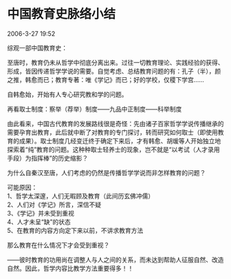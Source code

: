 # 中国教育史脉络小结  

2006-3-27 19:52  

综观一部中国教育史：  

至唐时，教育仍未从哲学中彻底分离出来。过往一切教育理论、实践经验的获得、形成，皆因传递哲学学说的需要。自觉考虑、总结教育问题的有：孔子（半），颜之推，韩愈而已；教育专著：唯《学记》而已；好的学校，仅稷下学宫……  

自韩愈始，开始有人专心研究教和学的问题。  

再看取士制度：察举（荐举）制度——九品中正制度——科举制度  

由此看来，中国古代教育的发展路线很是奇怪：先由诸子百家哲学学说传播继承的需要孕育出教育，此后就中断了对教育的专门探讨，转而研究如何取士（即使用教育的成果）。取士制度几经变迁终于确定下来后，才有韩愈、胡瑗等人开始独立地探索着“纯”教育的问题。这种种取士轻养士的现象，岂不就是“以考试（人才录用手段）为指挥棒”的历史缩影？  

为什么自秦汉至唐，人们考虑的仍然是传播哲学学说而非怎样教育的问题？  

可能原因：  
1、哲学太深邃，人们无暇顾及教育（此间历玄佛冲儒）  
2、人们对《学记》所言，深信不疑  
3、《学记》并未受到重视  
4、人才未呈“缺”的状态  
5、在教育的内容方向定下来以前，不讲求教育方法  

那么教育在什么情况下才会受到重视？  

——彼时教育的功用尚在调整人与人之间的关系，而未达到帮助人征服自然、改造自然。因此，哲学内容比教学方法重要得多！！ 